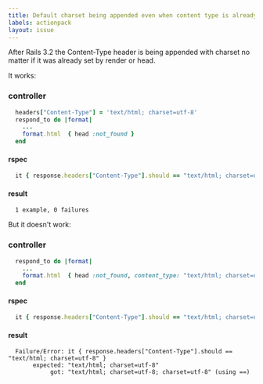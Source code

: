 ```yaml
---
title: Default charset being appended even when content type is already set as parameter to render or head
labels: actionpack
layout: issue
---
```


After Rails 3.2 the Content-Type header is being appended with charset no matter if it was already set by render or head.

It works:
### controller

``` ruby
  headers["Content-Type"] = 'text/html; charset=utf-8'
  respond_to do |format|
    ...
    format.html  { head :not_found }
  end
```
#### rspec

``` ruby
  it { response.headers["Content-Type"].should == "text/html; charset=utf-8" }
```
#### result

```
  1 example, 0 failures
```

But it doesn't work:
### controller

``` ruby
  respond_to do |format|
    ...
    format.html  { head :not_found, content_type: "text/html; charset=utf-8" }
  end
```
#### rspec

``` ruby
  it { response.headers["Content-Type"].should == "text/html; charset=utf-8" }
```
#### result

```
  Failure/Error: it { response.headers["Content-Type"].should == "text/html; charset=utf-8" }
       expected: "text/html; charset=utf-8"
            got: "text/html; charset=utf-8; charset=utf-8" (using ==)
```


